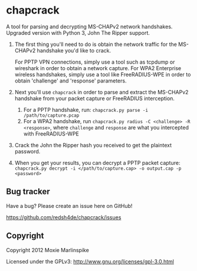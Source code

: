 chapcrack
=================

A tool for parsing and decrypting MS-CHAPv2 network handshakes. Upgraded version with Python 3, John The Ripper support.

1. 	The first thing you'll need to do is obtain the network traffic 
	for the MS-CHAPv2 handshake you'd like to crack.  

	For PPTP VPN connections, simply use a tool such as tcpdump or 
	wireshark in order to obtain a network capture. 
	For WPA2 Enterprise wireless handshakes, simply use a tool like 
	FreeRADIUS-WPE in order to obtain 'challenge' and 'response' 
	parameters.

2. 	Next you'll use `chapcrack` in order to parse and extract the 
	MS-CHAPv2 handshake from your packet capture or FreeRADIUS 
	interception.

	1.	For a PPTP handshake, run: `chapcrack.py parse -i /path/to/capture.pcap`
	2.	For a WPA2 handshake, run `chapcrack.py radius -C <challenge> -R <response>`, where `challenge` and `response` are what you intercepted with
		FreeRADIUS-WPE

3.	Crack the John the Ripper hash you received to get the plaintext password.

4.	When you get your results, you can decrypt a PPTP packet capture:
	`chapcrack.py decrypt -i </path/to/capture.cap> -o output.cap -p <password>`

Bug tracker
-----------

Have a bug? Please create an issue here on GitHub!

https://github.com/redsh4de/chapcrack/issues

Copyright
---------

Copyright 2012 Moxie Marlinspike

Licensed under the GPLv3: http://www.gnu.org/licenses/gpl-3.0.html
